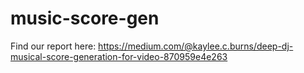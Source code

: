 # music-score-gen
Find our report here: https://medium.com/@kaylee.c.burns/deep-dj-musical-score-generation-for-video-870959e4e263
